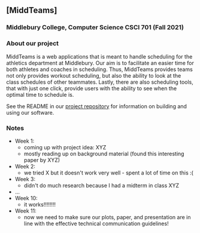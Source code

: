 ## [MiddTeams]
### Middlebury College, Computer Science CSCI 701 (Fall 2021)


### About our project
MiddTeams is a web applications that is meant to handle scheduling for the athletics department at Middlebury. Our aim is to facilitate an easier time for both athletes and coaches in scheduling. Thus, MiddTeams provides teams not only provides workout scheduling, but also the ability to look at the class schedules of other teammates. Lastly, there are also scheduling tools, that with just one click, provide users with the ability to see when the optimal time to schedule is.

See the README in our [project repository](https://github.com/philipclaude/project-website) for information on building and using our software.

### Notes

- Week 1:
  - coming up with project idea: XYZ
  - mostly reading up on background material (found this interesting paper by XYZ)
- Week 2:
  - we tried X but it doesn't work very well - spent a lot of time on this :(
- Week 3:
  - didn't do much research because I had a midterm in class XYZ
- ...
- Week 10:
  - it works!!!!!!!!
- Week 11:
  - now we need to make sure our plots, paper, and presentation are in line with the effective technical communication guidelines!

